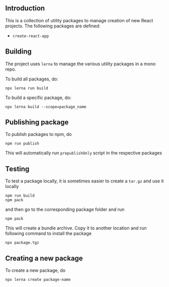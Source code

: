 ## Introduction

This is a collection of utility packages to manage creation of new React projects. The following packages are defined:

- `create-react-app`

## Building

The project uses `lerna` to manage the various utility packages in a mono repo.

To build all packages, do:

```
npx lerna run build
```

To build a specific package, do:

```
npx lerna build --scope=package_name
```

## Publishing package

To publish packages to npm, do

```
npm run publish
```

This will automatically run `prepublishOnly` script in the respective packages

## Testing

To test a package locally, it is sometimes easier to create a `tar.gz` and use it locally

```
npm run build
npm pack
```

and then go to the corresponding package folder and run

```
npm pack
```

This will create a bundle archive. Copy it to another location
and run following command to install the package

```
npx package.tgz
```

## Creating a new package

To create a new package, do

```
npx lerna create package-name
```
